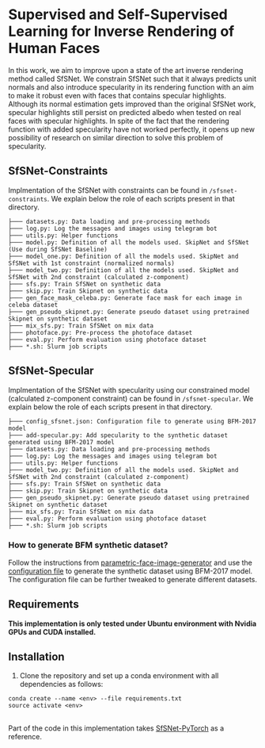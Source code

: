 # Supervised and Self-Supervised Learning for Inverse Rendering of Human Faces

In this work, we aim to improve upon a state of the art inverse rendering method called SfSNet. We constrain SfSNet such that it always predicts unit normals and also introduce specularity in its rendering function with an aim to make it robust even with faces that contains specular highlights. Although its normal estimation gets improved than the original SfSNet work, specular highlights still persist on predicted albedo when tested on real faces with specular highlights. In spite of the fact that the rendering function with added specularity have not worked perfectly, it opens up new possibility of research on similar direction to solve this problem of specularity. 

## SfSNet-Constraints
Implmentation of the SfSNet with constraints can be found in `/sfsnet-constraints`. We explain below the role of each scripts present in that directory.

```
├─── datasets.py: Data loading and pre-processing methods 
├─── log.py: Log the messages and images using telegram bot
├─── utils.py: Helper functions 
├─── model.py: Definition of all the models used. SkipNet and SfSNet (Use during SfSNet Baseline)
├─── model_one.py: Definition of all the models used. SkipNet and SfSNet with 1st constraint (normalized normals)
├─── model_two.py: Definition of all the models used. SkipNet and SfSNet with 2nd constraint (calculated z-component)
├─── sfs.py: Train SfSNet on synthetic data
├─── skip.py: Train Skipnet on synthetic data
├─── gen_face_mask_celeba.py: Generate face mask for each image in celeba dataset
├─── gen_pseudo_skipnet.py: Generate pseudo dataset using pretrained Skipnet on synthetic dataset
├─── mix_sfs.py: Train SfSNet on mix data
├─── photoface.py: Pre-process the photoface dataset
├─── eval.py: Perform evaluation using photoface dataset
├─── *.sh: Slurm job scripts
```

## SfSNet-Specular
Implmentation of the SfSNet with specularity using our constrained model (calculated z-component constraint) can be found in `/sfsnet-specular`. We explain below the role of each scripts present in that directory.

```
├─── config_sfsnet.json: Configuration file to generate using BFM-2017 model
├─── add-specular.py: Add specularity to the synthetic dataset generated using BFM-2017 model
├─── datasets.py: Data loading and pre-processing methods 
├─── log.py: Log the messages and images using telegram bot
├─── utils.py: Helper functions 
├─── model_two.py: Definition of all the models used. SkipNet and SfSNet with 2nd constraint (calculated z-component)
├─── sfs.py: Train SfSNet on synthetic data
├─── skip.py: Train Skipnet on synthetic data
├─── gen_pseudo_skipnet.py: Generate pseudo dataset using pretrained Skipnet on synthetic dataset
├─── mix_sfs.py: Train SfSNet on mix data
├─── eval.py: Perform evaluation using photoface dataset
├─── *.sh: Slurm job scripts
```
### How to generate BFM synthetic dataset?
Follow the instructions from [parametric-face-image-generator](https://github.com/unibas-gravis/parametric-face-image-generator) and use the [configuration file](https://github.com/SRatna/inverse-rendering/blob/main/sfsnet-specular/config_sfsnet.json) to generate the synthetic dataset using BFM-2017 model. The configuration file can be further tweaked to generate different datasets.

## Requirements
**This implementation is only tested under Ubuntu environment with Nvidia GPUs and CUDA installed.**

## Installation
1. Clone the repository and set up a conda environment with all dependencies as follows:
```
conda create --name <env> --file requirements.txt
source activate <env>
```

##

Part of the code in this implementation takes [SfSNet-PyTorch](https://github.com/bhushan23/SfSNet-PyTorch) as a reference.
